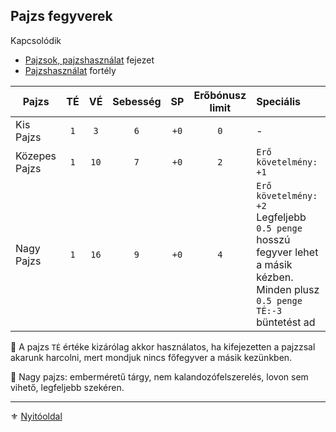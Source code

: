 ## Pajzs fegyverek

Kapcsolódik
- [Pajzsok, pajzshasználat](064_02_09_pajzsok_pajzshasznalat.md) fejezet
- [Pajzshasználat](fortelyok.harci/pajzshasznalat.md) fortély

<!-- tag: md_table_pajzs_start -->

| Pajzs         | TÉ  |  VÉ  | Sebesség |  SP  | Erőbónusz limit | Speciális                                                                                                                          |
| ------------- | :-: | :--: | :------: | :--: | :-------------: | :--------------------------------------------------------------------------------------------------------------------------------- |
| Kis Pajzs     | `1` | `3`  |   `6`    | `+0` |       `0`       | -                                                                                                                                  |
| Közepes Pajzs | `1` | `10` |   `7`    | `+0` |       `2`       | `Erő követelmény: +1`                                                                                                              |
| Nagy Pajzs    | `1` | `16` |   `9`    | `+0` |       `4`       | `Erő követelmény: +2`<br>Legfeljebb `0.5 penge` hosszú fegyver lehet a másik kézben. Minden plusz `0.5 penge` `TÉ:-3` büntetést ad |

<!-- tag: md_table_pajzs_end -->

🔆 A pajzs `TÉ` értéke kizárólag akkor használatos, ha kifejezetten a pajzzsal akarunk harcolni, mert mondjuk nincs főfegyver a másik kezünkben.

🔆 Nagy pajzs: emberméretű tárgy, nem kalandozófelszerelés, lovon sem vihető, legfeljebb szekéren.

---

⚜️ [Nyitóoldal](start.md#6-harcrendszer-%EF%B8%8F)
